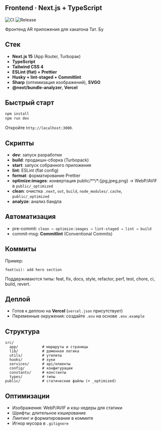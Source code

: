 ## Frontend · Next.js + TypeScript

![CI](https://github.com/renat2006/tat-bu-2025-frontend/actions/workflows/ci.yml/badge.svg)
![Release](https://img.shields.io/github/v/release/renat2006/tat-bu-2025-frontend)

Фронтенд AR приложения для хакатона Тат. Бу

## Стек
- **Next.js 15** (App Router, Turbopак)
- **TypeScript**
- **Tailwind CSS 4**
- **ESLint (flat) + Prettier**
- **Husky + lint-staged + Commitlint**
- **Sharp** (оптимизация изображений), **SVGO**
- **@next/bundle-analyzer**, **Vercel**

## Быстрый старт
```bash
npm install
npm run dev
```
Откройте `http://localhost:3000`.

## Скрипты
- **dev**: запуск разработки
- **build**: продакшн-сборка (Turbopack)
- **start**: запуск собранного приложения
- **lint**: ESLint (flat config)
- **format**: форматирование Prettier
- **optimize:images**: конвертация public/**/*.{jpg,jpeg,png} → WebP/AVIF в `public/_optimized`
- **clean**: очистка `.next`, `out`, `build`, `node_modules/.cache`, `public/_optimized`
- **analyze**: анализ бандла

## Автоматизация
- pre-commit: `clean → optimize:images → lint-staged → lint → build`
- commit-msg: **Commitlint** (Conventional Commits)

## Коммиты
Пример:
```text
feat(ui): add hero section
```
Поддерживаются типы: feat, fix, docs, style, refactor, perf, test, chore, ci, build, revert.

## Деплой
- Готов к деплою на **Vercel** (`vercel.json` присутствует)
- Переменные окружения: создайте `.env` на основе `.env.example`

## Структура
```text
src/
  app/           # маршруты и страницы
  lib/           # доменная логика
  utils/         # утилиты
  hooks/         # хуки
  services/      # api/клиенты
  config/        # конфигурации
  constants/     # константы
  types/         # типы
public/          # статические файлы (+ _optimized)
```

## Оптимизации
- Изображения: WebP/AVIF и кэш-хедеры для статики
- Шрифты: длительное кэширование
- Линтинг и форматирование в коммите
- Игнор мусора в `.gitignore`

